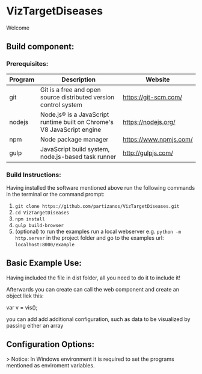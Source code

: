 





# VizTargetDiseases
Welcome 
## Build component:

### Prerequisites:

| Program | Description | Website |
| --- | --- | --- |
| git | Git is a free and open source distributed version control system | https://git-scm.com/  |
| nodejs | Node.js® is a JavaScript runtime built on Chrome's V8 JavaScript engine | https://nodejs.org/ |
| npm | Node package manager| https://www.npmjs.com/ |
| gulp | JavaScript build system, node.js-based task runner | http://gulpjs.com/ |

### Build Instructions:

Having installed the software mentioned above run the following commands in the terminal or the command prompt:
</br>

1. ``` git clone https://github.com/partizanos/VizTargetDiseases.git ```
2. ```cd VizTargetDiseases```
3. ```npm install```
4. ```gulp build-browser```
5. (optional) to run the examples run a local webserver e.g. ```python -m http.server``` in the project folder and go to the examples url: ```localhost:8000/example ```

## Basic Example Use:

Having included the file in dist folder, all you need to do it to include it!

Afterwards you can create can call the web component and create an object liek this:

 var v = vis();
 
 you can add add additional configuration, such as data to be visualized by passing either an array 
 
## Configuration Options:





<p <!--style="background-color=#ff6666"-->> Notice: In Windows environment it is required to set the programs mentioned as enviroment variables.</p>



